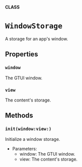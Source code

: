 **CLASS**

# `WindowStorage`

A storage for an app's window.

## Properties
### `window`

The GTUI window.

### `view`

The content's storage.

## Methods
### `init(window:view:)`

Initialize a window storage.
- Parameters:
  - window: The GTUI window.
  - view: The content's storage.

